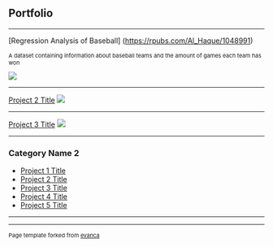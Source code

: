 ## Portfolio

---
 
[Regression Analysis of Baseball] (https://rpubs.com/Al_Haque/1048991)
<p style="font-size:11px">A dataset containing information about baseball teams and the amount of games each team has won </p>
<img src="![image](https://github.com/AldataSci/AlHaque.github.io/assets/98715645/4d36c985-55ba-4b81-a6a5-d90208b9623c)">

---
[Project 2 Title](/pdf/sample_presentation.pdf)
<img src="images/dummy_thumbnail.jpg?raw=true"/>

---
[Project 3 Title](http://example.com/)
<img src="images/dummy_thumbnail.jpg?raw=true"/>

---

### Category Name 2

- [Project 1 Title](http://example.com/)
- [Project 2 Title](http://example.com/)
- [Project 3 Title](http://example.com/)
- [Project 4 Title](http://example.com/)
- [Project 5 Title](http://example.com/)

---




---
<p style="font-size:11px">Page template forked from <a href="https://github.com/evanca/quick-portfolio">evanca</a></p>
<!-- Remove above link if you don't want to attibute -->
